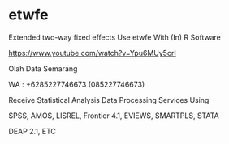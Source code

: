 # etwfe
Extended two-way fixed effects Use etwfe With (In) R Software

https://www.youtube.com/watch?v=Ypu6MUy5crI

Olah Data Semarang

WA : +6285227746673 (085227746673)

Receive Statistical Analysis Data Processing Services Using

SPSS, AMOS, LISREL, Frontier 4.1, EVIEWS, SMARTPLS, STATA

DEAP 2.1, ETC
